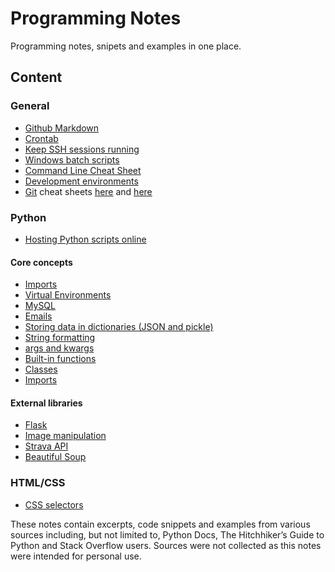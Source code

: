 # Programming Notes
Programming notes, snipets and examples in one place.

## Content

### General
* [Github Markdown](https://github.com/adam-p/markdown-here/wiki/Markdown-Cheatsheet)
* [Crontab](/general/crontab.md)
* [Keep SSH sessions running](/general/keep-ssh-running.md)
* [Windows batch scripts](/general/batch-script.md)
* [Command Line Cheat Sheet](/general/CLI-Cheat-Sheet.pdf)
* [Development environments](/general/dev-environments.md)
* [Git](/general/git.md) cheat sheets [here](/general/git-cheatsheet-EN-grey.pdf) and [here](/general/github-git-cheat-sheet.pdf)


### Python

* [Hosting Python scripts online](/python/hosting.md)

#### Core concepts
* [Imports](/python/imports.md)
* [Virtual Environments](/python/virtual-environments.md)
* [MySQL](/python/mysql.md)
* [Emails](/python/email.md)
* [Storing data in dictionaries (JSON and pickle)](/python/store-dicts.md)
* [String formatting](/python/string-formatting.md)
* [args and kwargs](/python/args-kwargs.md)
* [Built-in functions](/python/builtin-functions.md)
* [Classes](/python/classes.md)
* [Imports](/python/imports.md)


#### External libraries
* [Flask](/python/flask.md)
* [Image manipulation](/python/image-manipulation.md)
* [Strava API](/python/stravalib.md)
* [Beautiful Soup](/python/beautifulsoup4.md)

### HTML/CSS
* [CSS selectors](/html-css/css-selectors.md)

These notes contain excerpts, code snippets and examples from various sources including, but not limited to, Python Docs, The Hitchhiker’s Guide to Python and Stack Overflow users. Sources were not collected as this notes were intended for personal use.

